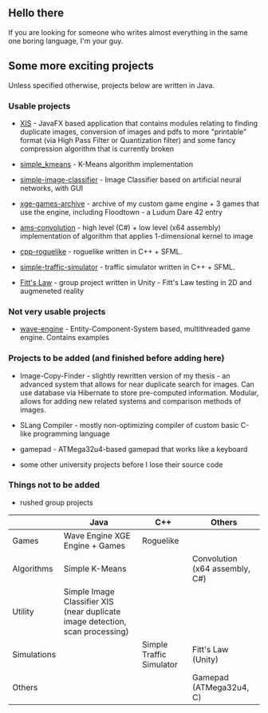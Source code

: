 ## Hello there

If you are looking for someone who writes almost everything in the same one boring language, I'm your guy.

## Some more exciting projects

Unless specified otherwise, projects below are written in Java.

### Usable projects

* [XIS](https://github.com/kamil-sita/XIS) - JavaFX based application that contains modules relating to finding duplicate images, conversion of images and pdfs to more "printable" format (via High Pass Filter or Quantization filter) and some fancy compression algorithm that is currently broken

* [simple_kmeans](https://github.com/kamil-sita/simple_kmeans) - K-Means algorithm implementation

* [simple-image-classifier](https://github.com/kamil-sita/simple-image-classifier) - Image Classifier based on artificial neural networks, with GUI

* [xge-games-archive](https://github.com/kamil-sita/xge-games-archive) - archive of my custom game engine + 3 games that use the engine, including Floodtown - a Ludum Dare 42 entry

* [ams-convolution](https://github.com/kamil-sita/asm-convolution) - high level (C#) + low level (x64 assembly) implementation of algorithm that applies 1-dimensional kernel to image

* [cpp-roguelike](https://github.com/kamil-sita/cpp-roguelike) - roguelike written in C++ + SFML.

* [simple-traffic-simulator](https://github.com/kamil-sita/simple-traffic-simulator) - traffic simulator written in C++ + SFML.

* [Fitt's Law](https://github.com/kamil-sita/pwsgu) - group project written in Unity - Fitt's Law testing in 2D and augmeneted reality 

### Not very usable projects

* [wave-engine](https://github.com/kamil-sita/wave-engine) - Entity-Component-System based, multithreaded game engine. Contains examples 

### Projects to be added (and finished before adding here)

* Image-Copy-Finder - slightly rewritten version of my thesis - an advanced system that allows for near duplicate search for images. Can use database via Hibernate to 
store pre-computed information. Modular, allows for adding new related systems and comparison methods of images.

* SLang Compiler - mostly non-optimizing compiler of custom basic C-like programming language  

* gamepad - ATMega32u4-based gamepad that works like a keyboard

* some other university projects before I lose their source code

### Things not to be added

* rushed group projects

|             | Java                                                                            | C++                      | Others                         |
|-------------|---------------------------------------------------------------------------------|--------------------------|--------------------------------|
| Games       | Wave Engine XGE Engine + Games                                                  | Roguelike                |                                |
| Algorithms  | Simple K-Means                                                                  |                          | Convolution (x64 assembly, C#) |
| Utility     | Simple Image Classifier  XIS (near duplicate image detection,  scan processing) |                          |                                |
| Simulations |                                                                                 | Simple Traffic Simulator | Fitt's Law (Unity)             |
| Others      |                                                                                 |                          | Gamepad (ATMega32u4, C)        |
